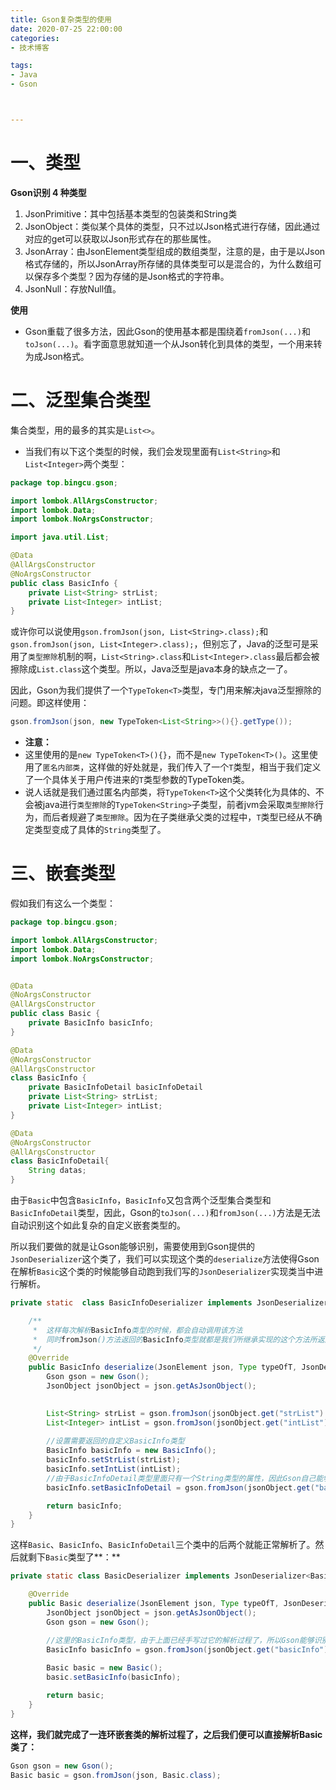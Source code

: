 ```yaml
---
title: Gson复杂类型的使用
date: 2020-07-25 22:00:00
categories:
- 技术博客

tags:
- Java
- Gson



---
```




# 一、类型

**Gson识别 4 种类型**

1. JsonPrimitive：其中包括基本类型的包装类和String类
2. JsonObject：类似某个具体的类型，只不过以Json格式进行存储，因此通过对应的get可以获取以Json形式存在的那些属性。
3. JsonArray：由JsonElement类型组成的数组类型，注意的是，由于是以Json格式存储的，所以JsonArray所存储的具体类型可以是混合的，为什么数组可以保存多个类型？因为存储的是Json格式的字符串。
4. JsonNull：存放Null值。

**使用**

- Gson重载了很多方法，因此Gson的使用基本都是围绕着`fromJson(...)`和`toJson(...)`。看字面意思就知道一个从Json转化到具体的类型，一个用来转为成Json格式。



# 二、泛型集合类型

集合类型，用的最多的其实是`List<>`。

- 当我们有以下这个类型的时候，我们会发现里面有`List<String>`和`List<Integer>`两个类型：

```java
package top.bingcu.gson;

import lombok.AllArgsConstructor;
import lombok.Data;
import lombok.NoArgsConstructor;

import java.util.List;

@Data
@AllArgsConstructor
@NoArgsConstructor
public class BasicInfo {
    private List<String> strList;
    private List<Integer> intList;
}
```

或许你可以说使用`gson.fromJson(json, List<String>.class);`和`gson.fromJson(json, List<Integer>.class);`，但别忘了，Java的泛型可是采用了`类型擦除`机制的啊，`List<String>.class`和`List<Integer>.class`最后都会被擦除成`List.class`这个类型。所以，Java泛型是java本身的缺点之一了。

因此，Gson为我们提供了一个`TypeToken<T>`类型，专门用来解决java泛型擦除的问题。即这样使用：

```java
gson.fromJson(json, new TypeToken<List<String>>(){}.getType());
```

- **注意：**
- 这里使用的是`new TypeToken<T>(){}`，而不是`new TypeToken<T>()`。这里使用了`匿名内部类`，这样做的好处就是，我们传入了一个`T`类型，相当于我们定义了一个具体关于用户传进来的`T`类型参数的TypeToken类。
- 说人话就是我们通过匿名内部类，将`TypeToken<T>`这个父类转化为具体的、不会被java进行`类型擦除`的`TypeToken<String>`子类型，前者jvm会采取`类型擦除`行为，而后者规避了`类型擦除`。因为在子类继承父类的过程中，`T`类型已经从不确定类型变成了具体的`String`类型了。



# 三、嵌套类型

假如我们有这么一个类型：

```java
package top.bingcu.gson;

import lombok.AllArgsConstructor;
import lombok.Data;
import lombok.NoArgsConstructor;


@Data
@NoArgsConstructor
@AllArgsConstructor
public class Basic {
    private BasicInfo basicInfo;
}

@Data
@NoArgsConstructor
@AllArgsConstructor
class BasicInfo {
    private BasicInfoDetail basicInfoDetail
    private List<String> strList;
    private List<Integer> intList;
}

@Data
@NoArgsConstructor
@AllArgsConstructor
class BasicInfoDetail{
    String datas;
}
```



由于`Basic`中包含`BasicInfo`，`BasicInfo`又包含两个泛型集合类型和`BasicInfoDetail`类型，因此，Gson的`toJson(...)`和`fromJson(...)`方法是无法自动识别这个如此复杂的自定义嵌套类型的。



所以我们要做的就是让Gson能够识别，需要使用到Gson提供的`JsonDeserializer`这个类了，我们可以实现这个类的`deserialize`方法使得Gson在解析`Basic`这个类的时候能够自动跑到我们写的`JsonDeserializer`实现类当中进行解析。

```java
private static  class BasicInfoDeserializer implements JsonDeserializer<BasicInfo>{

    /**
     *	这样每次解析BasicInfo类型的时候，都会自动调用该方法
     *	同时fromJson()方法返回的BasicInfo类型就都是我们所继承实现的这个方法所返回的对象
     */
    @Override
    public BasicInfo deserialize(JsonElement json, Type typeOfT, JsonDeserializationContext context) throws JsonParseException {
        Gson gson = new Gson();
        JsonObject jsonObject = json.getAsJsonObject();

        
        List<String> strList = gson.fromJson(jsonObject.get("strList").getAsString(), new TypeToken<List<String>>(){}.getType());
        List<Integer> intList = gson.fromJson(jsonObject.get("intList").getAsString(), new TypeToken<List<Integer>>(){}.getType());
        
        //设置需要返回的自定义BasicInfo类型
        BasicInfo basicInfo = new BasicInfo();
        basicInfo.setStrList(strList);
        basicInfo.setIntList(intList);
        //由于BasicInfoDetail类型里面只有一个String类型的属性，因此Gson自己能够解析的出来BasicInfoDetail类型
        basicInfo.setBasicInfoDetail = gson.fromJson(jsonObject.get("basicInfoDetail").getAsString(), BasicInfoDetail.class);

        return basicInfo;
    }
}
```



这样`Basic`、`BasicInfo`、`BasicInfoDetail`三个类中的后两个就能正常解析了。然后就剩下`Basic`类型了**：**





```java
private static class BasicDeserializer implements JsonDeserializer<Basic>{

    @Override
    public Basic deserialize(JsonElement json, Type typeOfT, JsonDeserializationContext context) throws JsonParseException {
        JsonObject jsonObject = json.getAsJsonObject();
        Gson gson = new Gson();

        //这里的BasicInfo类型，由于上面已经手写过它的解析过程了，所以Gson能够识别到并且知道如何将它的属性和Json文本对应起来
        BasicInfo basicInfo = gson.fromJson(jsonObject.get("basicInfo").getAsString(), BasicInfo.class);
        
        Basic basic = new Basic();
        basic.setBasicInfo(basicInfo);

        return basic;
    }
}
```





**这样，我们就完成了一连环嵌套类的解析过程了，之后我们便可以直接解析Basic类了：**

```java
Gson gson = new Gson();
Basic basic = gson.fromJson(json, Basic.class);
```

